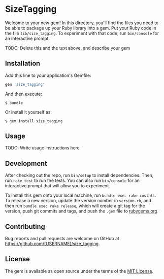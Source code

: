 # SizeTagging

Welcome to your new gem! In this directory, you'll find the files you need to be able to package up your Ruby library into a gem. Put your Ruby code in the file `lib/size_tagging`. To experiment with that code, run `bin/console` for an interactive prompt.

TODO: Delete this and the text above, and describe your gem

## Installation

Add this line to your application's Gemfile:

```ruby
gem 'size_tagging'
```

And then execute:

    $ bundle

Or install it yourself as:

    $ gem install size_tagging

## Usage

TODO: Write usage instructions here

## Development

After checking out the repo, run `bin/setup` to install dependencies. Then, run `rake test` to run the tests. You can also run `bin/console` for an interactive prompt that will allow you to experiment.

To install this gem onto your local machine, run `bundle exec rake install`. To release a new version, update the version number in `version.rb`, and then run `bundle exec rake release`, which will create a git tag for the version, push git commits and tags, and push the `.gem` file to [rubygems.org](https://rubygems.org).

## Contributing

Bug reports and pull requests are welcome on GitHub at https://github.com/[USERNAME]/size_tagging.


## License

The gem is available as open source under the terms of the [MIT License](http://opensource.org/licenses/MIT).

